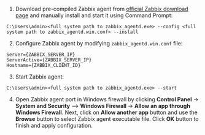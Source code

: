 1. Download pre-compiled Zabbix agent from <a target="_blank" href="https://www.zabbix.com/download_agents">official Zabbix download page</a> and manually install and start it using Command Prompt:

```
C:\Users\admin><full system path to zabbix_agentd.exe> --config <full system path to zabbix_agentd.win.conf> --install
```

2. Configure Zabbix agent by modifying `zabbix_agentd.win.conf` file:

```
Server={ZABBIX_SERVER_IP}
ServerActive={ZABBIX_SERVER_IP}
Hostname={ZABBIX_CLIENT_ID}
```

3. Start Zabbix agent:

```
C:\Users\admin><full system path to zabbix_agentd.exe> --start
```

4. Open Zabbix agent port in Windows firewall by clicking **Control Panel** -> **System and Security** –> **Windows Firewall** -> **Allow an app through Windows Firewall**. Next, click on **Allow another app** button and use the **Browse** button to select Zabbix agent executable file. Click **OK** button to finish and apply configuration.
